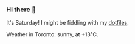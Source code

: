 ### Hi there :wave:

It's Saturday! I might be fiddling with my [dotfiles](https://github.com/bewuethr/dotfiles).

Weather in Toronto: sunny, at +13°C.
